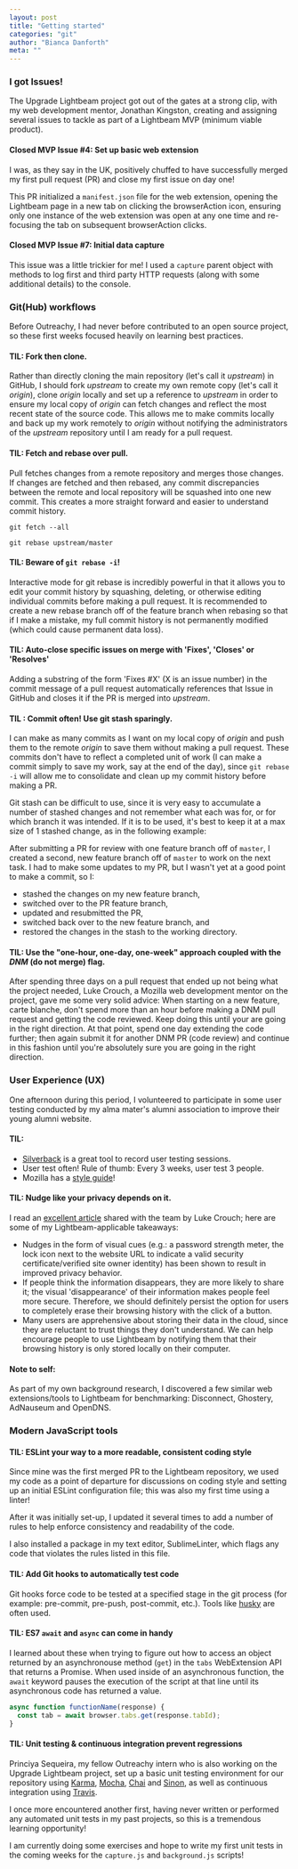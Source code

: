 ```yaml
---
layout: post
title: "Getting started"
categories: "git"
author: "Bianca Danforth"
meta: ""
---
```

 
### I got Issues!
 
The Upgrade Lightbeam project got out of the gates at a strong clip, with my web development mentor, Jonathan Kingston, creating and assigning several issues to tackle as part of a Lightbeam MVP (minimum viable product).

#### Closed MVP Issue #4: Set up basic web extension
I was, as they say in the UK, positively chuffed to have successfully merged my first pull request (PR) and close my first issue on day one!

This PR initialized a `manifest.json` file for the web extension, opening the Lightbeam page in a new tab on clicking the browserAction icon, ensuring only one instance of the web extension was open at any one time and re-focusing the tab on subsequent browserAction clicks.
 
#### Closed MVP Issue #7: Initial data capture
This issue was a little trickier for me! I used a `capture` parent object with methods to log first and third party HTTP requests (along with some additional details) to the console.

### Git(Hub) workflows
Before Outreachy, I had never before contributed to an open source project, so these first weeks focused heavily on learning best practices.

#### TIL: Fork then clone.
Rather than directly cloning the main repository (let's call it _upstream_) in GitHub, I should fork _upstream_ to create my own remote copy (let's call it _origin_), clone _origin_ locally and set up a reference to _upstream_ in order to ensure my local copy of _origin_ can fetch changes and reflect the most recent state of the source code. This allows me to make commits locally and back up my work remotely to _origin_ without notifying the administrators of the _upstream_ repository until I am ready for a pull request.

#### TIL: Fetch and rebase over pull.
Pull fetches changes from a remote repository and merges those changes. If changes are fetched and then rebased, any commit discrepancies between the remote and local repository will be squashed into one new commit. This creates a more straight forward and easier to understand commit history.

`git fetch --all`

`git rebase upstream/master`

#### TIL: Beware of `git rebase -i`!
Interactive mode for git rebase is incredibly powerful in that it allows you to edit your commit history by squashing, deleting, or otherwise editing individual commits before making a pull request. It is recommended to create a new rebase branch off of the feature branch when rebasing so that if I make a mistake, my full commit history is not permanently modified (which could cause permanent data loss).

#### TIL: Auto-close specific issues on merge with 'Fixes', 'Closes' or 'Resolves'
Adding a substring of the form 'Fixes #X' (X is an issue number) in the commit message of a pull request automatically references that Issue in GitHub and closes it if the PR is merged into _upstream_.

#### TIL : Commit often! Use git stash sparingly.
I can make as many commits as I want on my local copy of _origin_ and push them to the remote _origin_ to save them without making a pull request. These commits don't have to reflect a completed unit of work (I can make a commit simply to save my work, say at the end of the day), since `git rebase -i` will allow me to consolidate and clean up my commit history before making a PR.

Git stash can be difficult to use, since it is very easy to accumulate a number of stashed changes and not remember what each was for, or for which branch it was intended. If it is to be used, it's best to keep it at a max size of 1 stashed change, as in the following example:

After submitting a PR for review with one feature branch off of `master`, I created a second, new feature branch off of `master` to work on the next task. I had to make some updates to my PR, but I wasn't yet at a good point to make a commit, so I:

* stashed the changes on my new feature branch, 
* switched over to the PR feature branch,
* updated and resubmitted the PR,
* switched back over to the new feature branch, and
* restored the changes in the stash to the working directory.

#### TIL: Use the "one-hour, one-day, one-week" approach coupled with the _DNM_ (do not merge) flag.
After spending three days on a pull request that ended up not being what the project needed, Luke Crouch, a Mozilla web development mentor on the project, gave me some very solid advice: When starting on a new feature, carte blanche, don't spend more than an hour before making a DNM pull request and getting the code reviewed. Keep doing this until your are going in the right direction. At that point, spend one day extending the code further; then again submit it for another DNM PR (code review) and continue in this fashion until you're absolutely sure you are going in the right direction.
 
### User Experience (UX)
One afternoon during this period, I volunteered to participate in some user testing conducted by my alma mater's alumni association to improve their young alumni website.

#### TIL:

* [Silverback](http://silverbackapp.com/) is a great tool to record user testing sessions.
* User test often! Rule of thumb: Every 3 weeks, user test 3 people.
* Mozilla has a [style guide](https://www.mozilla.org/en-US/styleguide/)!

#### TIL: Nudge like your privacy depends on it.
I read an [excellent article]( http://dl.acm.org/ft_gateway.cfm?id=2892413&ftid=1718673&dwn=1&CFID=766139938&CFTOKEN=78389418) shared with the team by Luke Crouch; here are some of my Lightbeam-applicable takeaways:

* Nudges in the form of visual cues (e.g.: a password strength meter, the lock icon next to the website URL to indicate a valid security certificate/verified site owner identity) has been shown to result in improved privacy behavior.
* If people think the information disappears, they are more likely to share it; the visual 'disappearance' of their information makes people feel more secure. Therefore, we should definitely persist the option for users to completely erase their browsing history with the click of a button.
* Many users are apprehensive about storing their data in the cloud, since they are reluctant to trust things they don't understand. We can help encourage people to use Lightbeam by notifying them that their browsing history is only stored locally on their computer.

#### Note to self:
As part of my own background research, I discovered a few similar web extensions/tools to Lightbeam for benchmarking: Disconnect, Ghostery, AdNauseum and OpenDNS.
 
### Modern JavaScript tools

#### TIL: ESLint your way to a more readable, consistent coding style
Since mine was the first merged PR to the Lightbeam repository, we used my code as a point of departure for discussions on coding style and setting up an initial ESLint configuration file; this was also my first time using a linter!

After it was initially set-up, I updated it several times to add a number of rules to help enforce consistency and readability of the code. 

I also installed a package in my text editor, SublimeLinter, which flags any code that violates the rules listed in this file.

#### TIL: Add Git hooks to automatically test code
Git hooks force code to be tested at a specified stage in the git process (for example: pre-commit, pre-push, post-commit, etc.). Tools like [husky](https://github.com/typicode/husky) are often used.

#### TIL: ES7 `await` and `async` can come in handy
I learned about these when trying to figure out how to access an object returned by an asynchronouse method (`get`) in the `tabs` WebExtension API that returns a Promise. When used inside of an asynchronous function, the `await` keyword pauses the execution of the script at that line until its asynchronous code has returned a value.

```javascript
async function functionName(response) {
  const tab = await browser.tabs.get(response.tabId);
}
```
 
#### TIL: Unit testing & continuous integration prevent regressions
Princiya Sequeira, my fellow Outreachy intern who is also working on the Upgrade Lightbeam project, set up a basic unit testing environment for our repository using [Karma](https://karma-runner.github.io/0.13/index.html), [Mocha](https://mochajs.org/), [Chai](http://chaijs.com/) and [Sinon](http://sinonjs.org/), as well as continuous integration using [Travis](https://travis-ci.org/).

I once more encountered another first, having never written or performed any automated unit tests in my past projects, so this is a tremendous learning opportunity!

I am currently doing some exercises and hope to write my first unit tests in the coming weeks for the `capture.js` and `background.js` scripts!
